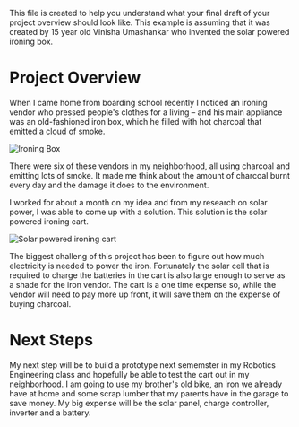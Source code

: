 This file is created to help you understand what your final draft of your project overview should look like.  This example is assuming that it was created by 15 year old Vinisha Umashankar who invented the solar powered ironing box.

# Project Overview

When I came home from boarding school recently I noticed an ironing vendor who pressed people's clothes for a living – and his main appliance was an old-fashioned iron box, which he filled with hot charcoal that emitted a cloud of smoke.

![Ironing Box](https://upload.wikimedia.org/wikipedia/commons/4/46/A_traditional_iron_box_in_India.JPG)

There were six of these vendors in my neighborhood, all using charcoal and emitting lots of smoke.  It made me think about the amount of charcoal burnt every day and the damage it does to the environment.

I worked for about a month on my idea and from my research on solar power, I was able to come up with a solution.  This solution is the solar powered ironing cart.

![Solar powered ironing cart](https://www.brightvibes.com/file/phpr2XGL6.jpeg)

The biggest challeng of this project has been to figure out how much electricity is needed to power the iron.  Fortunately the solar cell that is required to charge the batteries in the cart is also large enough to serve as a shade for the iron vendor.  The cart is a one time expense so, while the vendor will need to pay more up front, it will save them on the expense of buying charcoal.

# Next Steps

My next step will be to build a prototype next sememster in my Robotics Engineering class and hopefully be able to test the cart out in my neighborhood.  I am going to use my brother's old bike, an iron we already have at home and some scrap lumber that my parents have in the garage to save money.  My big expense will be the solar panel, charge controller, inverter and a battery.
